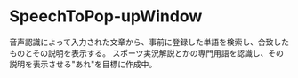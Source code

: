 # SpeechToPop-upWindow
音声認識によって入力された文章から、事前に登録した単語を検索し、合致したものとその説明を表示する。
スポーツ実況解説とかの専門用語を認識し、その説明を表示させる"あれ"を目標に作成中。
